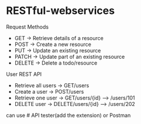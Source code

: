 # RESTful-webservices

Request Methods
* GET -> Retrieve details of a resource
* POST -> Create a new resource
* PUT -> Update an existing resource
* PATCH -> Update part of an existing resource
* DELETE -> Delete a todo/resource

User REST API
* Retrieve all users ->  GET/users
* Create a user -> POST/users
* Retrieve one user -> GET/users/{id}  --> /users/101
* DELETE user -> DELETE/users/{id}  --> /users/202

can use # API tester(add the extension) or Postman 

